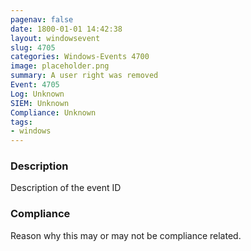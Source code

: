 ```yaml
---
pagenav: false
date: 1800-01-01 14:42:38
layout: windowsevent
slug: 4705
categories: Windows-Events 4700
image: placeholder.png
summary: A user right was removed
Event: 4705
Log: Unknown
SIEM: Unknown
Compliance: Unknown
tags:
- windows
---
```


### Description

Description of the event ID

### Compliance

Reason why this may or may not be compliance related.
